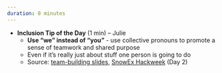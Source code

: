 ```yaml
---
duration: 0 minutes
---
```


- **Inclusion Tip of the Day** (1 min) – Julie
  - **Use “we” instead of “you”** - use collective pronouns to promote a sense of teamwork and shared purpose 
  -  Even if it’s really just about stuff one person is going to do
  - Source: [team-building slides](https://docs.google.com/presentation/d/1qJDpFdS42kF5pcrbmxm1xFWzNoNamVrnMFelwAOh73Q/edit#slide=id.gddb97543ad_3_13), [SnowEx Hackweek](https://snowex-hackweek.github.io/website/) (Day 2)